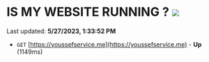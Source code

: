 # IS MY WEBSITE RUNNING ? [![](https://img.shields.io/static/v1?label=Sponsor&message=%E2%9D%A4&logo=GitHub&color=%23fe8e86)](https://github.com/sponsors/<username>)

Last updated: **5/27/2023, 1:33:52 PM**

- `GET` [https://youssefservice.me](https://youssefservice.me) - **Up** (1149ms)
